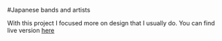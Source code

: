 #Japanese bands and artists

With this project I focused more on design that I usually do.
You can find live version [here](https://www.deimantasb.com/projects/japanese-musicians/preview/)
